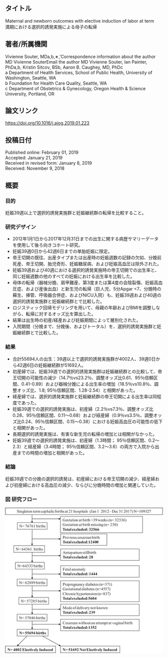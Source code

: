 ## タイトル
Maternal and newborn outcomes with elective induction of labor at term  
満期における選択的誘発実施による母子の転帰

## 著者/所属機関
Vivienne Souter, MDa,b,∗,'Correspondence information about the author MD Vivienne SouterEmail the author MD Vivienne Souter, Ian Painter, PhDa,b, Kristin Sitcov, BSb, Aaron B. Caughey, MD, PhDc  
a Department of Health Services, School of Public Health, University of Washington, Seattle, WA  
b Foundation for Health Care Quality, Seattle, WA  
c Department of Obstetrics & Gynecology, Oregon Health & Science University, Portland, OR

## 論文リンク
https://doi.org/10.1016/j.ajog.2019.01.223

## 投稿日付
Published online: February 01, 2019  
Accepted: January 21, 2019  
Received in revised form: January 8, 2019  
Received: November 9, 2018

## 概要
### 目的
妊娠39週以上で選択的誘発実施群と妊娠継続群の転帰を比較すること。

### 研究デザイン
* 2012年1月1日から2017年12月31日までの出生に関する病歴サマリーデータを使用して後ろ向きコホート研究。
* 妊娠39週0日から42週6日までの単胎妊娠に限定。
* 帝王切開の既往、出産タイプまたは出産時の妊娠週数の記録の欠如、分娩前死産、帝王切開、胎児奇形、妊娠糖尿病、および妊娠高血圧は除外された。
* 妊娠39週および40週における選択的誘発実施時の帝王切開での出生率と、同じ妊娠週数の他のすべての妊娠における出生率を比較した。
* 母体の転帰（器械分娩、肩甲難産、第3度または第4度の会陰裂傷、妊娠高血圧症、および産後出血）と新生児の転帰（巨人児、5分Apgar <7、分娩時の蘇生、挿管、呼吸器合併症、およびNICU入院）も、妊娠39週および40週の選択的誘発実施群と妊娠継続群とで比較した。
* ロジスティック回帰モデリングを用いて、母親の年齢およびBMIを調整しながら、転帰に対するオッズ比を算出した。
* 結果は出生時の初産/経産および妊娠期間によって層別化された。
* 入院期間（分娩まで、分娩後、およびトータル）を、選択的誘発実施群と妊娠継続群とで比較した。

### 結果
* 合計55694人の出生：39週以上で選択的誘発実施群が4002人、39週0日から42週6日の妊娠継続群が51692人。
* 初産婦では、妊娠39週での選択的誘発実施群は妊娠継続群との比較して、帝王切開の可能性の減少（14.7％vs23.2％、調整オッズ比0.61、95％信頼区間、0.41-0.89）および器械分娩による出生率の増加（18.5％vs10.8％、調整オッズ比、1.8; 95％信頼区間、1.28-2.54）と相関があった。
* 経産婦では、選択的誘発実施群と妊娠継続群の帝王切開による出生率は同程度であった。
* 妊娠39週での選択的誘発実施は、初産婦（2.2％vs7.3％、調整オッズ比0.28、95％信頼区間、0.11〜0.68）および経産婦（0.9％vs3.5％、調整オッズ比0.24、95％信頼区間、0.15〜0.38）における妊娠高血圧の可能性の低下と相関があった。
* 長期選択的誘発実施は、有害な新生児の転帰の増加とは相関がなかった。
* 妊娠39週での選択的誘発実施は、初産婦（1.3時間； 95％信頼区間、0.2〜2.3）と経産婦（3.4時間； 95％信頼区間、3.2〜3.6）の両方で入院から出産までの時間の増加と相関があった。

### 結論
妊娠39週での分娩の選択的誘発は、初産婦における帝王切開の減少、経産婦および初産婦における高血圧の減少、ならびに分娩時間の増加と関連していた。

### 図 研究フロー
![Figure](Maternal_newborn_fig.jpg)
